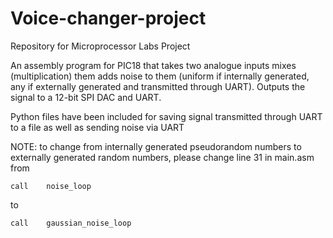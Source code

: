 # Voice-changer-project
Repository for Microprocessor Labs Project

An assembly program for PIC18 that takes two analogue inputs mixes (multiplication) them adds noise to them (uniform if internally generated, any if externally generated and transmitted through UART). Outputs the signal to a 12-bit SPI DAC and UART.

Python files have been included for saving signal transmitted through UART to a file as well as sending noise via UART

NOTE: to change from internally generated pseudorandom numbers to externally generated random numbers, please change line 31 in main.asm from 

    call    noise_loop
to

    call    gaussian_noise_loop
